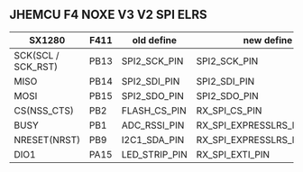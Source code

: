 ## JHEMCU F4 NOXE V3 V2 SPI ELRS



| SX1280             | F411 | old define    | new define                  |
| ------------------ | ---- | ------------- | --------------------------- |
| SCK(SCL / SCK_RST) | PB13 | SPI2_SCK_PIN  | SPI2_SCK_PIN                |
| MISO               | PB14 | SPI2_SDI_PIN  | SPI2_SDI_PIN                |
| MOSI               | PB15 | SPI2_SDO_PIN  | SPI2_SDO_PIN                |
| CS(NSS_CTS)        | PB2  | FLASH_CS_PIN  | RX_SPI_CS_PIN               |
| BUSY               | PB1  | ADC_RSSI_PIN  | RX_SPI_EXPRESSLRS_BUSY_PIN  |
| NRESET(NRST)       | PB9  | I2C1_SDA_PIN  | RX_SPI_EXPRESSLRS_RESET_PIN |
| DIO1               | PA15 | LED_STRIP_PIN | RX_SPI_EXTI_PIN             |
